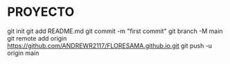 # PROYECTO
git init
git add README.md
git commit -m "first commit"
git branch -M main
git remote add origin https://github.com/ANDREWR2117/FLORESAMA.github.io.git
git push -u origin main
